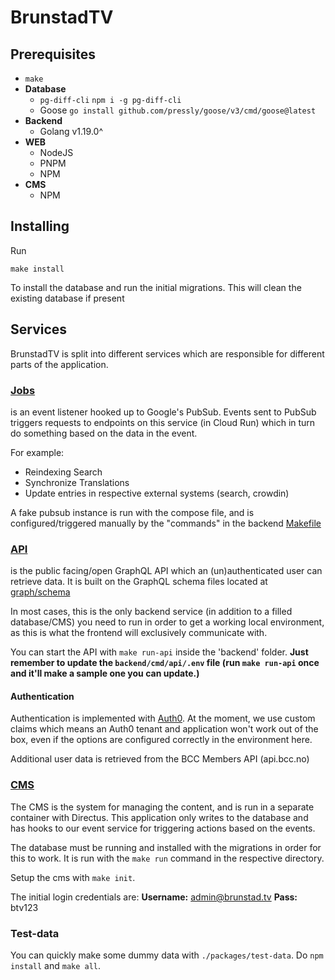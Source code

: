 
# BrunstadTV

## Prerequisites
- `make`
- **Database**
  - `pg-diff-cli` `npm i -g pg-diff-cli`
  - Goose `go install github.com/pressly/goose/v3/cmd/goose@latest`
- **Backend**
  - Golang v1.19.0^
- **WEB**
  - NodeJS
  - PNPM
  - NPM
- **CMS**
  - NPM

## Installing

Run
```
make install
```
To install the database and run the initial migrations. This will clean the existing database if present

## Services

BrunstadTV is split into different services which are responsible for different parts of the application.


### [Jobs](./backend/cmd/jobs)
is an event listener hooked up to Google's PubSub. Events sent to PubSub triggers requests to endpoints on this service (in Cloud Run) which in turn do something based on the data in the event.

For example:
- Reindexing Search
- Synchronize Translations
- Update entries in respective external systems (search, crowdin)

A fake pubsub instance is run with the compose file, and is configured/triggered manually by the "commands" in the backend [Makefile](./backend/Makefile)

### [API](./backend/cmd/api)
is the public facing/open GraphQL API which an (un)authenticated user can retrieve data. It is built on the GraphQL schema files located at [graph/schema](./backend/graph/schema)

In most cases, this is the only backend service (in addition to a filled database/CMS) you need to run in order to get a working local environment, as this is what the frontend will exclusively communicate with.

You can start the API with `make run-api` inside the 'backend' folder. **Just remember to update the `backend/cmd/api/.env` file (run `make run-api` once and it'll make a sample one you can update.)**

#### Authentication

Authentication is implemented with [Auth0](https://auth0.com). At the moment, we use custom claims which means an Auth0 tenant and application won't work out of the box, even if the options are configured correctly in the environment here.

Additional user data is retrieved from the BCC Members API (api.bcc.no)

### [CMS](./cms)

The CMS is the system for managing the content, and is run in a separate container with Directus. This application only writes to the database and has hooks to our event service for triggering actions based on the events.

The database must be running and installed with the migrations in order for this to work. It is run with the `make run` command in the respective directory.

Setup the cms with `make init`.

The initial login credentials are:
**Username:** admin@brunstad.tv
**Pass:** btv123

### Test-data
You can quickly make some dummy data with `./packages/test-data`. Do `npm install` and `make all`.